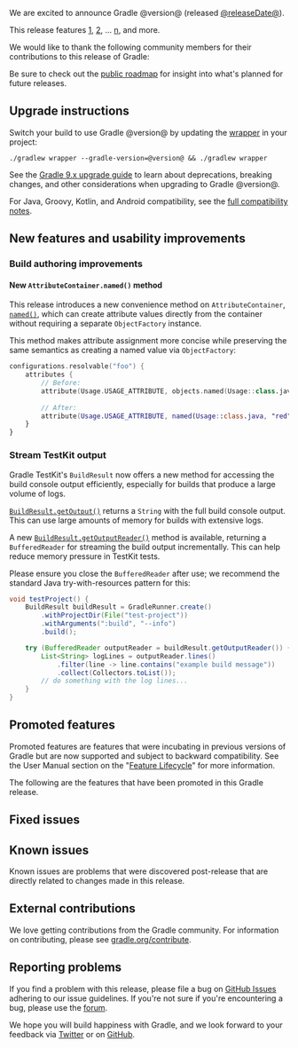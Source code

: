 <meta property="og:image" content="https://gradle.org/images/releases/gradle-default.png" />
<meta property="og:type"  content="article" />
<meta property="og:title" content="Gradle @version@ Release Notes" />
<meta property="og:site_name" content="Gradle Release Notes">
<meta property="og:description" content="We are excited to announce Gradle @version@.">
<meta name="twitter:card" content="summary_large_image">
<meta name="twitter:site" content="@gradle">
<meta name="twitter:creator" content="@gradle">
<meta name="twitter:title" content="Gradle @version@ Release Notes">
<meta name="twitter:description" content="We are excited to announce Gradle @version@.">
<meta name="twitter:image" content="https://gradle.org/images/releases/gradle-default.png">

We are excited to announce Gradle @version@ (released [@releaseDate@](https://gradle.org/releases/)).

This release features [1](), [2](), ... [n](), and more.

<!-- 
Include only their name, impactful features should be called out separately below.
 [Some person](https://github.com/some-person)

 THIS LIST SHOULD BE ALPHABETIZED BY [PERSON NAME] - the docs:updateContributorsInReleaseNotes task will enforce this ordering, which is case-insensitive.
-->

We would like to thank the following community members for their contributions to this release of Gradle:

Be sure to check out the [public roadmap](https://roadmap.gradle.org) for insight into what's planned for future releases.

## Upgrade instructions

Switch your build to use Gradle @version@ by updating the [wrapper](userguide/gradle_wrapper.html) in your project:

```text
./gradlew wrapper --gradle-version=@version@ && ./gradlew wrapper
```

See the [Gradle 9.x upgrade guide](userguide/upgrading_version_9.html#changes_@baseVersion@) to learn about deprecations, breaking changes, and other considerations when upgrading to Gradle @version@.

For Java, Groovy, Kotlin, and Android compatibility, see the [full compatibility notes](userguide/compatibility.html).   

## New features and usability improvements

<!-- Do not add breaking changes or deprecations here! Add them to the upgrade guide instead. -->

<!--

================== TEMPLATE ==============================

<a name="FILL-IN-KEY-AREA"></a>
### FILL-IN-KEY-AREA improvements

<<<FILL IN CONTEXT FOR KEY AREA>>>
Example:
> The [configuration cache](userguide/configuration_cache.html) improves build performance by caching the result of
> the configuration phase. Using the configuration cache, Gradle can skip the configuration phase entirely when
> nothing that affects the build configuration has changed.

#### FILL-IN-FEATURE
> HIGHLIGHT the use case or existing problem the feature solves
> EXPLAIN how the new release addresses that problem or use case
> PROVIDE a screenshot or snippet illustrating the new feature, if applicable
> LINK to the full documentation for more details

To embed videos, use the macros below. 
You can extract the URL from YouTube by clicking the "Share" button. 
For Wistia, contact Gradle's Video Team.
@youtube(Summary,6aRM8lAYyUA?si=qeXDSX8_8hpVmH01)@
@wistia(Summary,a5izazvgit)@

================== END TEMPLATE ==========================


==========================================================
ADD RELEASE FEATURES BELOW
vvvvvvvvvvvvvvvvvvvvvvvvvvvvvvvvvvvvvvvvvvvvvvvvvvvvvvvvvv -->

<a name="build-authoring"></a>
### Build authoring improvements

#### New `AttributeContainer.named()` method

This release introduces a new convenience method on `AttributeContainer`, [`named()`](javadoc/org/gradle/api/attributes/AttributeContainer.html#named(java.lang.Class,java.lang.String)), which can create attribute values directly from the container without requiring a separate `ObjectFactory` instance.

This method makes attribute assignment more concise while preserving the same semantics as creating a named value via `ObjectFactory`:

```kotlin
configurations.resolvable("foo") {
    attributes {
        // Before: 
        attribute(Usage.USAGE_ATTRIBUTE, objects.named(Usage::class.java, "red"))
        
        // After:
        attribute(Usage.USAGE_ATTRIBUTE, named(Usage::class.java, "red"))
    }
}
```

<a name="stream-testkit-output"></a>
### Stream TestKit output

Gradle TestKit's `BuildResult` now offers a new method for accessing the build console output efficiently, especially for builds that produce a large volume of logs.

[`BuildResult.getOutput()`](https://docs.gradle.org/@version@/javadoc/org/gradle/testkit/runner/BuildResult.html#getOutput())
returns a `String` with the full build console output.
This can use large amounts of memory for builds with extensive logs.

A new 
[`BuildResult.getOutputReader()`](https://docs.gradle.org/@version@/javadoc/org/gradle/testkit/runner/BuildResult.html#getOutput())
method is available, returning a `BufferedReader` for streaming the build output incrementally.
This can help reduce memory pressure in TestKit tests.

Please ensure you close the `BufferedReader` after use; we recommend the standard Java try-with-resources pattern for this:

```java
void testProject() {
    BuildResult buildResult = GradleRunner.create()
        .withProjectDir(File("test-project"))
        .withArguments(":build", "--info")
        .build();

    try (BufferedReader outputReader = buildResult.getOutputReader()) {
        List<String> logLines = outputReader.lines()
            .filter(line -> line.contains("example build message"))
            .collect(Collectors.toList());
        // do something with the log lines...
    }
}
```

<!-- ^^^^^^^^^^^^^^^^^^^^^^^^^^^^^^^^^^^^^^^^^^^^^^^^^^^^^
ADD RELEASE FEATURES ABOVE
==========================================================

-->

## Promoted features

Promoted features are features that were incubating in previous versions of Gradle but are now supported and subject to backward compatibility.
See the User Manual section on the "[Feature Lifecycle](userguide/feature_lifecycle.html)" for more information.

The following are the features that have been promoted in this Gradle release.

<!--
### Example promoted
-->

## Fixed issues

<!--
This section will be populated automatically
-->

## Known issues

Known issues are problems that were discovered post-release that are directly related to changes made in this release.

<!--
This section will be populated automatically
-->

## External contributions

We love getting contributions from the Gradle community. For information on contributing, please see [gradle.org/contribute](https://gradle.org/contribute).

## Reporting problems

If you find a problem with this release, please file a bug on [GitHub Issues](https://github.com/gradle/gradle/issues) adhering to our issue guidelines.
If you're not sure if you're encountering a bug, please use the [forum](https://discuss.gradle.org/c/help-discuss).

We hope you will build happiness with Gradle, and we look forward to your feedback via [Twitter](https://twitter.com/gradle) or on [GitHub](https://github.com/gradle).
